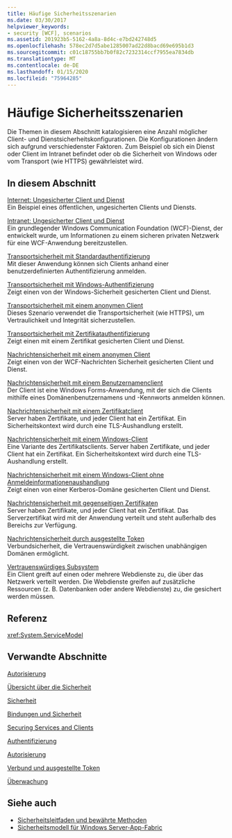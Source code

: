 ```yaml
---
title: Häufige Sicherheitsszenarien
ms.date: 03/30/2017
helpviewer_keywords:
- security [WCF], scenarios
ms.assetid: 201923b5-5162-4a8a-8d4c-e7bd242748d5
ms.openlocfilehash: 578ec2d7d5abe1285007ad22d8bacd69e695b1d3
ms.sourcegitcommit: c01c18755bb7b0f82c7232314ccf7955ea7834db
ms.translationtype: MT
ms.contentlocale: de-DE
ms.lasthandoff: 01/15/2020
ms.locfileid: "75964285"
---
```

# <a name="common-security-scenarios"></a>Häufige Sicherheitsszenarien
Die Themen in diesem Abschnitt katalogisieren eine Anzahl möglicher Client- und Dienstsicherheitskonfigurationen. Die Konfigurationen ändern sich aufgrund verschiedenster Faktoren. Zum Beispiel ob sich ein Dienst oder Client im Intranet befindet oder ob die Sicherheit von Windows oder vom Transport (wie HTTPS) gewährleistet wird.  
  
## <a name="in-this-section"></a>In diesem Abschnitt  
 [Internet: Ungesicherter Client und Dienst](../../../../docs/framework/wcf/feature-details/internet-unsecured-client-and-service.md)  
 Ein Beispiel eines öffentlichen, ungesicherten Clients und Diensts.  
  
 [Intranet: Ungesicherter Client und Dienst](../../../../docs/framework/wcf/feature-details/intranet-unsecured-client-and-service.md)  
 Ein grundlegender Windows Communication Foundation (WCF)-Dienst, der entwickelt wurde, um Informationen zu einem sicheren privaten Netzwerk für eine WCF-Anwendung bereitzustellen.  
  
 [Transportsicherheit mit Standardauthentifizierung](../../../../docs/framework/wcf/feature-details/transport-security-with-basic-authentication.md)  
 Mit dieser Anwendung können sich Clients anhand einer benutzerdefinierten Authentifizierung anmelden.  
  
 [Transportsicherheit mit Windows-Authentifizierung](../../../../docs/framework/wcf/feature-details/transport-security-with-windows-authentication.md)  
 Zeigt einen von der Windows-Sicherheit gesicherten Client und Dienst.  
  
 [Transportsicherheit mit einem anonymen Client](../../../../docs/framework/wcf/feature-details/transport-security-with-an-anonymous-client.md)  
 Dieses Szenario verwendet die Transportsicherheit (wie HTTPS), um Vertraulichkeit und Integrität sicherzustellen.  
  
 [Transportsicherheit mit Zertifikatauthentifizierung](../../../../docs/framework/wcf/feature-details/transport-security-with-certificate-authentication.md)  
 Zeigt einen mit einem Zertifikat gesicherten Client und Dienst.  
  
 [Nachrichtensicherheit mit einem anonymen Client](../../../../docs/framework/wcf/feature-details/message-security-with-an-anonymous-client.md)  
 Zeigt einen von der WCF-Nachrichten Sicherheit gesicherten Client und Dienst.  
  
 [Nachrichtensicherheit mit einem Benutzernamenclient](../../../../docs/framework/wcf/feature-details/message-security-with-a-user-name-client.md)  
 Der Client ist eine Windows Forms-Anwendung, mit der sich die Clients mithilfe eines Domänenbenutzernamens und -Kennworts anmelden können.  
  
 [Nachrichtensicherheit mit einem Zertifikatclient](../../../../docs/framework/wcf/feature-details/message-security-with-a-certificate-client.md)  
 Server haben Zertifikate, und jeder Client hat ein Zertifikat. Ein Sicherheitskontext wird durch eine TLS-Aushandlung erstellt.  
  
 [Nachrichtensicherheit mit einem Windows-Client](../../../../docs/framework/wcf/feature-details/message-security-with-a-windows-client.md)  
 Eine Variante des Zertifikatsclients. Server haben Zertifikate, und jeder Client hat ein Zertifikat. Ein Sicherheitskontext wird durch eine TLS-Aushandlung erstellt.  
  
 [Nachrichtensicherheit mit einem Windows-Client ohne Anmeldeinformationenaushandlung](../../../../docs/framework/wcf/feature-details/message-security-with-a-windows-client-without-credential-negotiation.md)  
 Zeigt einen von einer Kerberos-Domäne gesicherten Client und Dienst.  
  
 [Nachrichtensicherheit mit gegenseitigen Zertifikaten](../../../../docs/framework/wcf/feature-details/message-security-with-mutual-certificates.md)  
 Server haben Zertifikate, und jeder Client hat ein Zertifikat. Das Serverzertifikat wird mit der Anwendung verteilt und steht außerhalb des Bereichs zur Verfügung.  
  
 [Nachrichtensicherheit durch ausgestellte Token](../../../../docs/framework/wcf/feature-details/message-security-with-issued-tokens.md)  
 Verbundsicherheit, die Vertrauenswürdigkeit zwischen unabhängigen Domänen ermöglicht.  
  
 [Vertrauenswürdiges Subsystem](../../../../docs/framework/wcf/feature-details/trusted-subsystem.md)  
 Ein Client greift auf einen oder mehrere Webdienste zu, die über das Netzwerk verteilt werden. Die Webdienste greifen auf zusätzliche Ressourcen (z. B. Datenbanken oder andere Webdienste) zu, die gesichert werden müssen.  
  
## <a name="reference"></a>Referenz  
 <xref:System.ServiceModel>  
  
## <a name="related-sections"></a>Verwandte Abschnitte  
 [Autorisierung](../../../../docs/framework/wcf/feature-details/authorization-in-wcf.md)  
  
 [Übersicht über die Sicherheit](../../../../docs/framework/wcf/feature-details/security-overview.md)  
  
 [Sicherheit](../../../../docs/framework/wcf/feature-details/security.md)  
  
 [Bindungen und Sicherheit](../../../../docs/framework/wcf/feature-details/bindings-and-security.md)  
  
 [Securing Services and Clients](../../../../docs/framework/wcf/feature-details/securing-services-and-clients.md)  
  
 [Authentifizierung](../../../../docs/framework/wcf/feature-details/authentication-in-wcf.md)  
  
 [Autorisierung](../../../../docs/framework/wcf/feature-details/authorization-in-wcf.md)  
  
 [Verbund und ausgestellte Token](../../../../docs/framework/wcf/feature-details/federation-and-issued-tokens.md)  
  
 [Überwachung](../../../../docs/framework/wcf/feature-details/auditing-security-events.md)  
  
## <a name="see-also"></a>Siehe auch

- [Sicherheitsleitfaden und bewährte Methoden](../../../../docs/framework/wcf/feature-details/security-guidance-and-best-practices.md)
- [Sicherheitsmodell für Windows Server-App-Fabric](https://docs.microsoft.com/previous-versions/appfabric/ee677202(v=azure.10))
